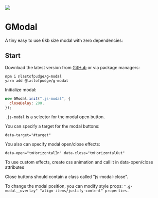 <img src="https://styleci.io/repos/581013114/shield">

GModal
=======

A tiny easy to use 6kb size modal with zero dependencies:

## Start

Download the latest version from [GitHub](https://github.com/lastofpudge/GModal/releases/latest
) or via package managers:
```
npm i @lastofpudge/g-modal
yarn add @lastofpudge/g-modal
```

Initialize modal:

```javascript
new GModal.init(".js-modal", {
  closeDelay: 200,
});
```

`.js-modal` is a selector for the modal open button.

You can specify a target for the modal buttons:

`data-target="#target"`

You also can specify modal open/close effects:

`data-open="tmHorizontalIn" data-close="tmHorizontalOut"`

To use custom effects, create css animation and call it in data-open/close attributes

Close buttons should contain a class called "js-modal-close".

To change the modal position, you can modify style props:
`".g-modal__overlay" "align-items/justify-content" properties.`
